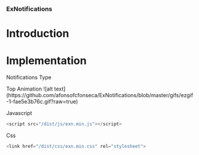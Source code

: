 ### ExNotifications

# Introduction

# Implementation

<p>Notifications Type</p>
<label>Top Animation</label>
![alt text](https://github.com/afonsofcfonseca/ExNotifications/blob/master/gifs/ezgif-1-fae5e3b76c.gif?raw=true)


Javascript
```js
<script src="/dist/js/exn.min.js"></script>
```
Css
```js
<link href="/dist/css/exn.min.css" rel="stylesheet">
```
